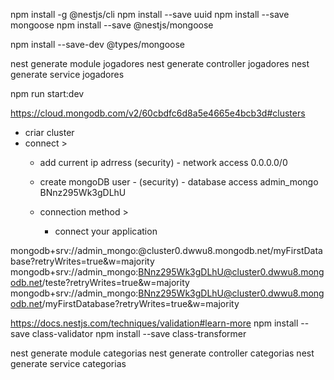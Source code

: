 npm install -g @nestjs/cli
npm install --save uuid
npm install --save mongoose
npm install --save @nestjs/mongoose



npm install --save-dev @types/mongoose

nest generate module jogadores
nest generate controller jogadores
nest generate service jogadores

npm run start:dev


https://cloud.mongodb.com/v2/60cbdfc6d8a5e4665e4bcb3d#clusters

- criar cluster
- connect > 
    - add current ip adrress (security) - network access
        0.0.0.0/0
    - create mongoDB user -  (security) - database access
        admin_mongo
        BNnz295Wk3gDLhU
        
    - connection method >
        - connect your application
        
mongodb+srv://admin_mongo:<password>@cluster0.dwwu8.mongodb.net/myFirstDatabase?retryWrites=true&w=majority
mongodb+srv://admin_mongo:BNnz295Wk3gDLhU@cluster0.dwwu8.mongodb.net/teste?retryWrites=true&w=majority
mongodb+srv://admin_mongo:BNnz295Wk3gDLhU@cluster0.dwwu8.mongodb.net/myFirstDatabase?retryWrites=true&w=majority

        

https://docs.nestjs.com/techniques/validation#learn-more
npm install --save class-validator
npm install --save class-transformer



nest generate module categorias
nest generate controller categorias
nest generate service categorias